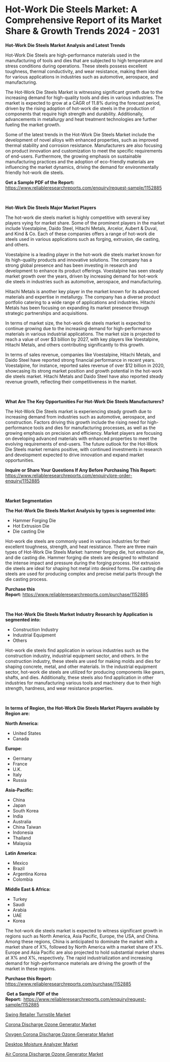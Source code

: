 <p><h1>Hot-Work Die Steels Market: A Comprehensive Report of its Market Share & Growth Trends 2024 - 2031</h1></p><p><strong>Hot-Work Die Steels Market Analysis and Latest Trends</strong></p>
<p><p>Hot-Work Die Steels are high-performance materials used in the manufacturing of tools and dies that are subjected to high temperature and stress conditions during operations. These steels possess excellent toughness, thermal conductivity, and wear resistance, making them ideal for various applications in industries such as automotive, aerospace, and manufacturing.</p><p>The Hot-Work Die Steels Market is witnessing significant growth due to the increasing demand for high-quality tools and dies in various industries. The market is expected to grow at a CAGR of 11.8% during the forecast period, driven by the rising adoption of hot-work die steels in the production of components that require high strength and durability. Additionally, advancements in metallurgy and heat treatment technologies are further fueling the market growth.</p><p>Some of the latest trends in the Hot-Work Die Steels Market include the development of novel alloys with enhanced properties, such as improved thermal stability and corrosion resistance. Manufacturers are also focusing on product innovation and customization to meet the specific requirements of end-users. Furthermore, the growing emphasis on sustainable manufacturing practices and the adoption of eco-friendly materials are influencing the market dynamics, driving the demand for environmentally friendly hot-work die steels.</p></p>
<p><strong>Get a Sample PDF of the Report:&nbsp;</strong> <a href="https://www.reliableresearchreports.com/enquiry/request-sample/1152885">https://www.reliableresearchreports.com/enquiry/request-sample/1152885</a></p>
<p>&nbsp;</p>
<p><strong>Hot-Work Die Steels Major Market Players</strong></p>
<p><p>The hot-work die steels market is highly competitive with several key players vying for market share. Some of the prominent players in the market include Voestalpine, Daido Steel, Hitachi Metals, Arcelor, Aubert & Duval, and Kind & Co. Each of these companies offers a range of hot-work die steels used in various applications such as forging, extrusion, die casting, and others.</p><p>Voestalpine is a leading player in the hot-work die steels market known for its high-quality products and innovative solutions. The company has a strong global presence and has been investing in research and development to enhance its product offerings. Voestalpine has seen steady market growth over the years, driven by increasing demand for hot-work die steels in industries such as automotive, aerospace, and manufacturing.</p><p>Hitachi Metals is another key player in the market known for its advanced materials and expertise in metallurgy. The company has a diverse product portfolio catering to a wide range of applications and industries. Hitachi Metals has been focusing on expanding its market presence through strategic partnerships and acquisitions.</p><p>In terms of market size, the hot-work die steels market is expected to continue growing due to the increasing demand for high-performance materials in various industrial applications. The market size is projected to reach a value of over $3 billion by 2027, with key players like Voestalpine, Hitachi Metals, and others contributing significantly to this growth.</p><p>In terms of sales revenue, companies like Voestalpine, Hitachi Metals, and Daido Steel have reported strong financial performance in recent years. Voestalpine, for instance, reported sales revenue of over $12 billion in 2020, showcasing its strong market position and growth potential in the hot-work die steels market. Hitachi Metals and Daido Steel have also reported steady revenue growth, reflecting their competitiveness in the market.</p></p>
<p>&nbsp;</p>
<p><strong>What Are The Key Opportunities For Hot-Work Die Steels Manufacturers?</strong></p>
<p><p>The Hot-Work Die Steels market is experiencing steady growth due to increasing demand from industries such as automotive, aerospace, and construction. Factors driving this growth include the rising need for high-performance tools and dies for manufacturing processes, as well as the growing emphasis on precision and efficiency. Market players are focusing on developing advanced materials with enhanced properties to meet the evolving requirements of end-users. The future outlook for the Hot-Work Die Steels market remains positive, with continued investments in research and development expected to drive innovation and expand market opportunities.</p></p>
<p><strong>Inquire or Share Your Questions If Any Before Purchasing This Report:</strong> <a href="https://www.reliableresearchreports.com/enquiry/pre-order-enquiry/1152885">https://www.reliableresearchreports.com/enquiry/pre-order-enquiry/1152885</a></p>
<p>&nbsp;</p>
<p><strong>Market Segmentation</strong></p>
<p><strong>The Hot-Work Die Steels Market Analysis by types is segmented into:</strong></p>
<p><ul><li>Hammer Forging Die</li><li>Hot Extrusion Die</li><li>Die casting Die</li></ul></p>
<p><p>Hot-work die steels are commonly used in various industries for their excellent toughness, strength, and heat resistance. There are three main types of Hot-Work Die Steels Market: hammer forging die, hot extrusion die, and die casting die. Hammer forging die steels are designed to withstand the intense impact and pressure during the forging process. Hot extrusion die steels are ideal for shaping hot metal into desired forms. Die casting die steels are used for producing complex and precise metal parts through the die casting process.</p></p>
<p><strong>Purchase this Report:&nbsp;</strong><a href="https://www.reliableresearchreports.com/purchase/1152885">https://www.reliableresearchreports.com/purchase/1152885</a></p>
<p>&nbsp;</p>
<p><strong>The Hot-Work Die Steels Market Industry Research by Application is segmented into:</strong></p>
<p><ul><li>Construction Industry</li><li>Industrial Equipment</li><li>Others</li></ul></p>
<p><p>Hot-work die steels find application in various industries such as the construction industry, industrial equipment sector, and others. In the construction industry, these steels are used for making molds and dies for shaping concrete, metal, and other materials. In the industrial equipment sector, hot-work die steels are utilized for producing components like gears, shafts, and dies. Additionally, these steels also find application in other industries for manufacturing various tools and machinery due to their high strength, hardness, and wear resistance properties.</p></p>
<p>&nbsp;</p>
<p><strong>In terms of Region, the Hot-Work Die Steels Market Players available by Region are:</strong></p>
<p>
    <p> <strong> North America: </strong>
        <ul>
            <li>United States</li>
            <li>Canada</li>
        </ul>
        </p> 
    <p> <strong> Europe: </strong>
        <ul>
            <li>Germany</li>
            <li>France</li>
            <li>U.K.</li>
            <li>Italy</li>
            <li>Russia</li>
        </ul>
        </p> 
    <p> <strong> Asia-Pacific: </strong>
        <ul>
            <li>China</li>
            <li>Japan</li>
            <li>South Korea</li>
            <li>India</li>
            <li>Australia</li>
            <li>China Taiwan</li>
            <li>Indonesia</li>
            <li>Thailand</li>
            <li>Malaysia</li>
        </ul>
        </p> 
    <p> <strong> Latin America: </strong>
        <ul>
            <li>Mexico</li>
            <li>Brazil</li>
            <li>Argentina Korea</li>
            <li>Colombia</li>
        </ul>
        </p> 
    <p> <strong> Middle East & Africa: </strong>
        <ul>
            <li>Turkey</li>
            <li>Saudi</li>
            <li>Arabia</li>
            <li>UAE</li>
            <li>Korea</li>
        </ul>
    </p>
    </p>
<p><p>The hot-work die steels market is expected to witness significant growth in regions such as North America, Asia Pacific, Europe, the USA, and China. Among these regions, China is anticipated to dominate the market with a market share of X%, followed by North America with a market share of X%. Europe and Asia Pacific are also projected to hold substantial market shares at X% and X%, respectively. The rapid industrialization and increasing demand for high-performance materials are driving the growth of the market in these regions.</p></p>
<p><strong>Purchase this Report: </strong><a href="https://www.reliableresearchreports.com/purchase/1152885">https://www.reliableresearchreports.com/purchase/1152885</a></p>
<p>&nbsp;<strong>Get a Sample PDF of the Report:&nbsp;&nbsp;</strong><a href="https://www.reliableresearchreports.com/enquiry/request-sample/1152885">https://www.reliableresearchreports.com/enquiry/request-sample/1152885</a></p>
<p><strong></strong></p>
<p><p><a href="https://medium.com/p/3a23512f431d/edit">Swing Retailer Turnstile Market</a></p><p><a href="https://medium.com/p/48182334e4f5/edit">Corona Discharge Ozone Generator Market</a></p><p><a href="https://medium.com/p/2d5daa83c7b1/edit">Oxygen Corona Discharge Ozone Generator Market</a></p><p><a href="https://medium.com/p/a2dfa5d67552/edit">Desktop Moisture Analyzer Market</a></p><p><a href="https://medium.com/p/1aa0fc29bdb5/edit">Air Corona Discharge Ozone Generator Market</a></p></p>